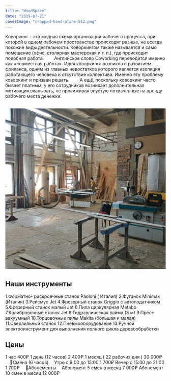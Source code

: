 ```yaml
---
title: "WoodSpace"
date: "2019-07-21"
coverImage: "cropped-hand-plane-512.png"
---
```


Коворкинг - это модная схема организации рабочего процесса, при которой в одном рабочем пространстве происходят разные, не всегда похожие виды деятельности. Коворкингом также называется и само помещение (офис, столярная мастерская и т. п.), где происходит подобная работа. ⠀ ⠀ Английское слово Coworking переводится именно как «совместная работа». Идея коворкинга возникла с развитием фриланса, одним из главных недостатков которого является изоляция работающего человека и отсутствие коллектива. Именно эту проблему коворкинг и призван решать. ⠀ ⠀ А ещё, поскольку коворкинг часто бывает платным, у его сотрудников возникает дополнительная мотивация вкалывать, не просиживая впустую потраченные на аренду рабочего места денежки.

## ![](./images/woodspace.spb_1562069679.jpg)

## Наши инструменты

1.Форматно- раскроечные станок Paoloni ( Италия) 2.Фуганок Minimax (Италия) 3.Рейсмус Jet 4.Фрезерный станок Griggio с автоподатчиком 5.Фрезерный станок малый Jet 6.Пила циркулярная Metabo 7.Калибровочный станок Jet 8.Гидравлическая вайма (3 м) 9.Пресс вакуумный 10.Торцовочные пилы Makita (большая и малая) 11.Сверлильный станок 12.Пневмооборудование 13.Ручной электроинструмент для выполнения полного цикла деревообработки ⠀

## Цены

1 час 400₽ 1 день (12 часов) 2 400₽ 1 месяц ( 22 рабочих дня ) 30 000₽ ⠀ 🔺Смена (6 часов) ⠀ Утро с 9:00 до 15:00 1 700₽ Вечер с 15:00 до 21:00 1 700₽ ⠀ 🔺Абонементы ⠀ Абонемент 5 смен в месяц 7 000₽ Абонемент 10 смен в месяц 12 000₽
